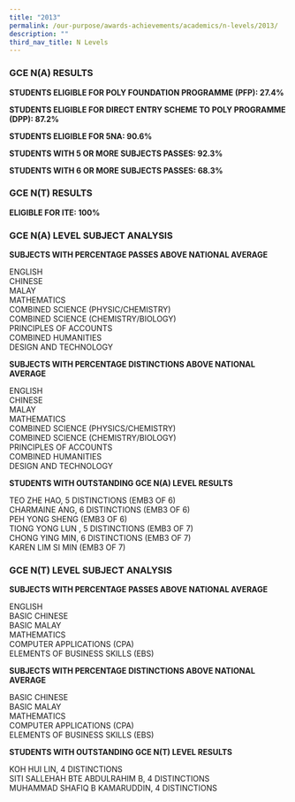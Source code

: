 ```yaml
---
title: "2013"
permalink: /our-purpose/awards-achievements/academics/n-levels/2013/
description: ""
third_nav_title: N Levels
---
```

### GCE N(A) RESULTS

**STUDENTS ELIGIBLE FOR POLY FOUNDATION PROGRAMME (PFP): 27.4%**

**STUDENTS ELIGIBLE FOR DIRECT ENTRY SCHEME TO POLY PROGRAMME (DPP): 87.2%**

**STUDENTS ELIGIBLE FOR 5NA: 90.6%**

**STUDENTS WITH 5 OR MORE SUBJECTS PASSES: 92.3%**

**STUDENTS WITH 6 OR MORE SUBJECTS PASSES: 68.3%**

### GCE N(T) RESULTS

**ELIGIBLE FOR ITE: 100%**

### GCE N(A) LEVEL SUBJECT ANALYSIS

**SUBJECTS WITH PERCENTAGE PASSES ABOVE NATIONAL AVERAGE**

ENGLISH<br>
CHINESE<br>
MALAY<br>
MATHEMATICS<br>
COMBINED SCIENCE (PHYSIC/CHEMISTRY)<br>
COMBINED SCIENCE (CHEMISTRY/BIOLOGY)<br>
PRINCIPLES OF ACCOUNTS<br>
COMBINED HUMANITIES<br>
DESIGN AND TECHNOLOGY

**SUBJECTS WITH PERCENTAGE DISTINCTIONS ABOVE NATIONAL AVERAGE**

ENGLISH<br>
CHINESE<br>
MALAY<br>
MATHEMATICS<br>
COMBINED SCIENCE (PHYSICS/CHEMISTRY)<br>
COMBINED SCIENCE (CHEMISTRY/BIOLOGY)<br>
PRINCIPLES OF ACCOUNTS<br>
COMBINED HUMANITIES<br>
DESIGN AND TECHNOLOGY

**STUDENTS WITH OUTSTANDING GCE N(A) LEVEL RESULTS**

TEO ZHE HAO, 5 DISTINCTIONS (EMB3 OF 6)<br>
CHARMAINE ANG, 6 DISTINCTIONS (EMB3 OF 6)<br>
PEH YONG SHENG (EMB3 OF 6) <br>
TIONG YONG LUN , 5 DISTINCTIONS (EMB3 OF 7)<br>
CHONG YING MIN, 6 DISTINCTIONS (EMB3 OF 7)<br>
KAREN LIM SI MIN (EMB3 OF 7)

### GCE N(T) LEVEL SUBJECT ANALYSIS

**SUBJECTS WITH PERCENTAGE PASSES ABOVE NATIONAL AVERAGE**

ENGLISH<br>
BASIC CHINESE<br>
BASIC MALAY<br>
MATHEMATICS<br>
COMPUTER APPLICATIONS (CPA)<br>
ELEMENTS OF BUSINESS SKILLS (EBS)

**SUBJECTS WITH PERCENTAGE DISTINCTIONS ABOVE NATIONAL AVERAGE**

BASIC CHINESE<br>
BASIC MALAY<br>
MATHEMATICS<br>
COMPUTER APPLICATIONS (CPA)<br>
ELEMENTS OF BUSINESS SKILLS (EBS)

**STUDENTS WITH OUTSTANDING GCE N(T) LEVEL RESULTS**

KOH HUI LIN, 4 DISTINCTIONS<br>
SITI SALLEHAH BTE ABDULRAHIM B, 4 DISTINCTIONS<br>
MUHAMMAD SHAFIQ B KAMARUDDIN, 4 DISTINCTIONS